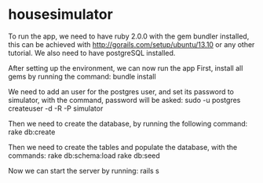 housesimulator
==============
To run the app, we need to have ruby 2.0.0 with the gem bundler installed, this can be achieved with http://gorails.com/setup/ubuntu/13.10 or any other tutorial. We also need to have postgreSQL installed.

After setting up the environment, we can now run the app
First, install all gems by running the command:
bundle install

We need to add an user for the postgres user, and set its password to simulator, with the command, password will be asked:
sudo -u postgres createuser -d -R -P simulator

Then we need to create the database, by running the following command:
rake db:create

Then we need to create the tables and populate the database, with the commands:
rake db:schema:load
rake db:seed

Now we can start the server by running:
rails s


